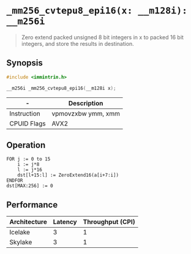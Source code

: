 `_mm256_cvtepu8_epi16(x: __m128i): __m256i`
===========================================

> Zero extend packed unsigned 8 bit integers in x to packed 16 bit integers, and store the results in destination.

## Synopsis

```c
#include <immintrin.h>

__m256i _mm256_cvtepu8_epi16(__m128i x);
```

| -           | Description        |
| ----------- | ------------------ |
| Instruction | vpmovzxbw ymm, xmm |
| CPUID Flags | AVX2               |

## Operation

```
FOR j := 0 to 15
	i := j*8
	l := j*16
	dst[l+15:l] := ZeroExtend16(a[i+7:i])
ENDFOR
dst[MAX:256] := 0
```

## Performance

| Architecture | Latency | Throughput (CPI) |
| ------------ | ------- | ---------------- |
| Icelake      | 3       | 1                |
| Skylake      | 3       | 1                |

